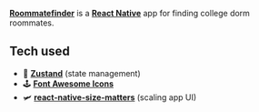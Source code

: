 [**Roommatefinder**](https://github.com/gabekutner/roommatefinder-mobile) is a [**React Native**](https://reactnative.dev) app for finding college dorm roommates.  

##  Tech used
- 🐻 [**Zustand**](https://github.com/pmndrs/zustand) (state management)
- 🕹️ [**Font Awesome Icons**](https://fontawesome.com/)
- 🛩️ [**react-native-size-matters**](https://github.com/nirsky/react-native-size-matters) (scaling app UI)

<!-- >**Note**: Make sure you have completed the [React Native - Environment Setup](https://reactnative.dev/docs/environment-setup) instructions till "Creating a new application" step, before proceeding. -->